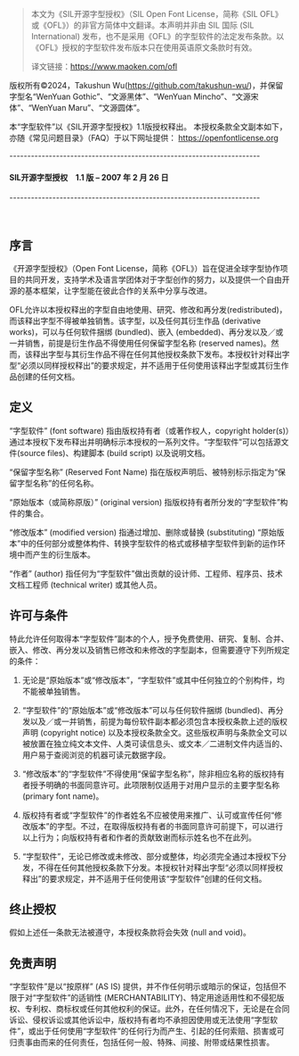 > 本文为《SIL开源字型授权》（SIL Open Font License，简称《SIL OFL》或《OFL》）的非官方简体中文翻译。本声明并非由 SIL 国际 (SIL International) 发布，也不是采用《OFL》的字型软件的法定发布条款。以《OFL》授权的字型软件发布版本只在使用英语原文条款时有效。
> 
> 译文链接：https://www.maoken.com/ofl

版权所有©2024，Takushun Wu(https://github.com/takushun-wu/)，并保留字型名“WenYuan Gothic”、“<span lang="zh-Hans">文源黑体</span>”、“WenYuan Mincho”、“<span lang="zh-Hans">文源宋体</span>”、“WenYuan Maru”、“<span lang="zh-Hans">文源圆体</span>”。
&nbsp;


本“字型软件”以《SIL开源字型授权》1.1版授权释出。
本授权条款全文副本如下，亦随《常见问题目录》（FAQ）于以下网址提供：
https://openfontlicense.org
&nbsp;

\----------------------------------------------------------------------

#### SIL开源字型授权　1.1 版 – 2007 年 2 月 26 日

\----------------------------------------------------------------------

&nbsp;

序言
-----------

《开源字型授权》（Open Font License，简称《OFL》）旨在促进全球字型协作项目的共同开发，支持学术及语言学团体对于字型创作的努力，以及提供一个自由开源的基本框架，让字型能在彼此合作的关系中分享与改进。

OFL允许以本授权释出的字型自由地使用、研究、修改和再分发(redistributed)，而该释出字型不得被单独销售。该字型，以及任何其衍生作品 (derivative works)，可以与任何软件捆绑 (bundled)、嵌入 (embedded)、再分发以及／或一并销售，前提是衍生作品不得使用任何保留字型名称 (reserved names)。然而，该释出字型与其衍生作品不得在任何其他授权条款下发布。本授权针对释出字型“必须以同样授权释出”的要求规定，并不适用于任何使用该释出字型或其衍生作品创建的任何文档。

定义
-----------

“字型软件” (font software) 指由版权持有者（或著作权人，copyright holder(s)）通过本授权下发布释出并明确标示本授权的一系列文件。“字型软件”可以包括源文件(source files)、构建脚本 (build script) 以及说明文档。

“保留字型名称” (Reserved Font Name) 指在版权声明后、被特别标示指定为“保留字型名称”的任何名称。

“原始版本（或简称原版）” (original version) 指版权持有者所分发的“字型软件”构件的集合。

“修改版本” (modified version) 指通过增加、删除或替换 (substituting) “原始版本”中的任何部分或整体构件、转换字型软件的格式或移植字型软件到新的运作环境中而产生的衍生版本。

“作者” (author) 指任何为“字型软件”做出贡献的设计师、工程师、程序员、技术文档工程师 (technical writer) 或其他人员。

许可与条件
-----------

特此允许任何取得本“字型软件”副本的个人，授予免费使用、研究、复制、合并、嵌入、修改、再分发以及销售已修改和未修改的字型副本，但需要遵守下列所规定的条件：

1) 无论是“原始版本”或“修改版本”，“字型软件”或其中任何独立的个别构件，均不能被单独销售。

2) “字型软件”的“原始版本”或“修改版本”可以与任何软件捆绑 (bundled)、再分发以及／或一并销售，前提为每份软件副本都必须包含本授权条款上述的版权声明 (copyright notice) 以及本授权条款全文。这些版权声明与条款全文可以被放置在独立纯文本文件、人类可读信息头、或文本／二进制文件内适当的、用户易于查阅浏览的机器可读元数据字段。

3) “修改版本”的“字型软件”不得使用“保留字型名称”，除非相应名称的版权持有者授予明确的书面同意许可。此项限制仅适用于对用户显示的主要字型名称 (primary font name)。

4) 版权持有者或“字型软件”的作者姓名不应被使用来推广、认可或宣传任何“修改版本”的字型。不过，在取得版权持有者的书面同意许可前提下，可以进行以上行为；向版权持有者和作者的贡献致谢而标示姓名也不在此列。

5) “字型软件”，无论已修改或未修改、部分或整体，均必须完全通过本授权下分发，不得在任何其他授权条款下分发。本授权针对释出字型“必须以同样授权释出”的要求规定，并不适用于任何使用该“字型软件”创建的任何文档。

终止授权
-----------

假如上述任一条款无法被遵守，本授权条款将会失效 (null and void)。

免责声明
-----------

“字型软件”是以“按原样” (AS IS) 提供，并不作任何明示或暗示的保证，包括但不限于对“字型软件”的适销性 (MERCHANTABILITY)、特定用途适用性和不侵犯版权、专利权、商标权或任何其他权利的保证。此外，在任何情况下，无论是在合同诉讼、侵权诉讼或其他诉讼中，版权持有者均不承担因使用或无法使用“字型软件”，或出于任何使用“字型软件”的任何行为而产生、引起的任何索赔、损害或可归责事由而来的任何责任，包括任何一般、特殊、间接、附带或结果性损害。